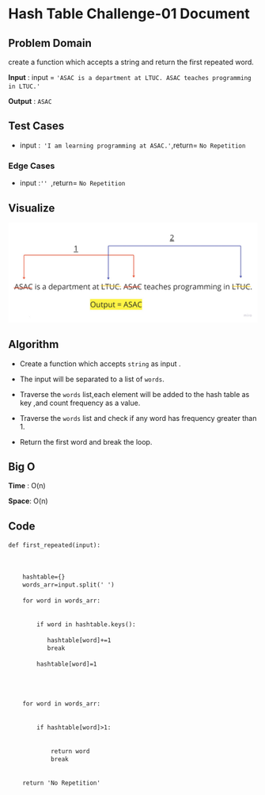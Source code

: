# Hash Table Challenge-01 Document

## Problem Domain

create a function which accepts a string and return the first repeated word.





**Input** : input = `'ASAC is a department at LTUC. ASAC teaches programming in LTUC.'`

**Output** : `ASAC`

## Test Cases

- input :` 'I am learning programming at ASAC.'`,return= `No Repetition`

### Edge Cases

- input :`'' `,return= `No Repetition`




## Visualize

![hash](./linked%20list%20(14).jpg)


## Algorithm


- Create a function which accepts `string` as input .
- The input will be separated to a list of `words`.
- Traverse the `words` list,each element will be added to the hash table as key ,and count frequency as a value.

- Traverse the `words` list and check if any word has frequency greater than 1.
- Return the first word and break the loop.





## Big O



**Time** :  O(n) 

**Space**: O(n)



## Code

```
def first_repeated(input):



    hashtable={}
    words_arr=input.split(' ')

    for word in words_arr:


        if word in hashtable.keys():

           hashtable[word]+=1 
           break
        
        hashtable[word]=1


    

    for word in words_arr:

       
        if hashtable[word]>1:


            return word
            break


    return 'No Repetition'
    


```

